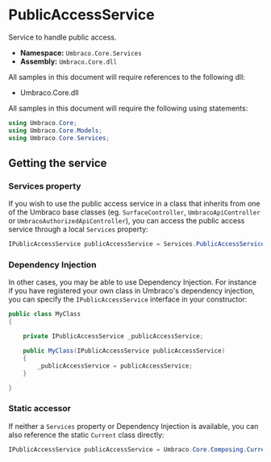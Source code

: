 # PublicAccessService

Service to handle public access.

 * **Namespace:** `Umbraco.Core.Services` 
 * **Assembly:** `Umbraco.Core.dll`

 All samples in this document will require references to the following dll:

* Umbraco.Core.dll

All samples in this document will require the following using statements:

```csharp
using Umbraco.Core;
using Umbraco.Core.Models;
using Umbraco.Core.Services;
```

## Getting the service

### Services property

If you wish to use the public access service in a class that inherits from one of the Umbraco base classes (eg. `SurfaceController`, `UmbracoApiController` or `UmbracoAuthorizedApiController`), you can access the public access service through a local `Services` property:

```csharp
IPublicAccessService publicAccessService = Services.PublicAccessService;
```

### Dependency Injection

In other cases, you may be able to use Dependency Injection. For instance if you have registered your own class in Umbraco's dependency injection, you can specify the `IPublicAccessService` interface in your constructor:

```csharp
public class MyClass
{

    private IPublicAccessService _publicAccessService;

	public MyClass(IPublicAccessService publicAccessService)
	{
		_publicAccessService = publicAccessService;
	}

}
```

### Static accessor

If neither a `Services` property or Dependency Injection is available, you can also reference the static `Current` class directly:

```csharp
IPublicAccessService publicAccessService = Umbraco.Core.Composing.Current.Services.PublicAccessService;
```
